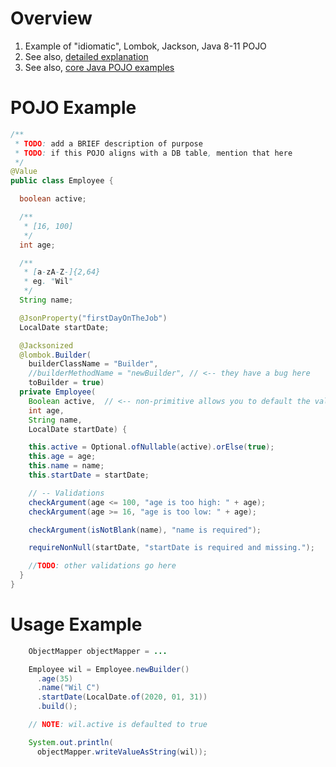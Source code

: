 # Overview
1. Example of "idiomatic", Lombok, Jackson, Java 8-11 POJO
1. See also, [detailed explanation](./pojos.lombok.java8-11.md)
1. See also, [core Java POJO examples](./pojos.core.java8-11.md)

# POJO Example
```java
/**
 * TODO: add a BRIEF description of purpose
 * TODO: if this POJO aligns with a DB table, mention that here
 */
@Value
public class Employee {

  boolean active;

  /**
   * [16, 100]
   */
  int age;

  /**
   * [a-zA-Z-]{2,64}
   * eg. "Wil"
   */
  String name;

  @JsonProperty("firstDayOnTheJob")
  LocalDate startDate;

  @Jacksonized
  @lombok.Builder(
    builderClassName = "Builder",
    //builderMethodName = "newBuilder", // <-- they have a bug here
    toBuilder = true)
  private Employee(
    Boolean active,  // <-- non-primitive allows you to default the value
    int age,
    String name,
    LocalDate startDate) {

    this.active = Optional.ofNullable(active).orElse(true);
    this.age = age;
    this.name = name;
    this.startDate = startDate;

    // -- Validations
    checkArgument(age <= 100, "age is too high: " + age);
    checkArgument(age >= 16, "age is too low: " + age);

    checkArgument(isNotBlank(name), "name is required");

    requireNonNull(startDate, "startDate is required and missing.");

    //TODO: other validations go here
  }
}
```

# Usage Example
```java
    ObjectMapper objectMapper = ...

    Employee wil = Employee.newBuilder()
      .age(35)
      .name("Wil C")
      .startDate(LocalDate.of(2020, 01, 31))
      .build();

    // NOTE: wil.active is defaulted to true

    System.out.println(
      objectMapper.writeValueAsString(wil));
```

